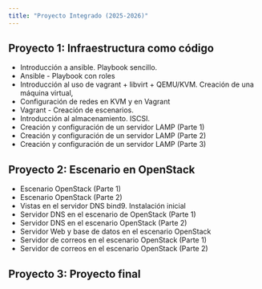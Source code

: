 ```yaml
---
title: "Proyecto Integrado (2025-2026)"
---
```


## Proyecto 1: Infraestructura como código

* Introducción a ansible. Playbook sencillo.
* Ansible - Playbook con roles
* Introducción al uso de vagrant + libvirt + QEMU/KVM. Creación de una máquina virtual,
* Configuración de redes en KVM y en Vagrant
* Vagrant - Creación de escenarios.
* Introducción al almacenamiento. ISCSI.
* Creación y configuración de un servidor LAMP (Parte 1)
* Creación y configuración de un servidor LAMP (Parte 2)
* Creación y configuración de un servidor LAMP (Parte 3)

## Proyecto 2: Escenario en OpenStack

* Escenario OpenStack (Parte 1)
* Escenario OpenStack (Parte 2)
* Vistas en el servidor DNS bind9. Instalación inicial
* Servidor DNS en el escenario de OpenStack (Parte 1)
* Servidor DNS en el escenario OpenStack (Parte 2)
* Servidor Web y base de datos en el escenario OpenStack
* Servidor de correos en el escenario OpenStack (Parte 1)
* Servidor de correos en el escenario OpenStack (Parte 2)

## Proyecto 3: Proyecto final